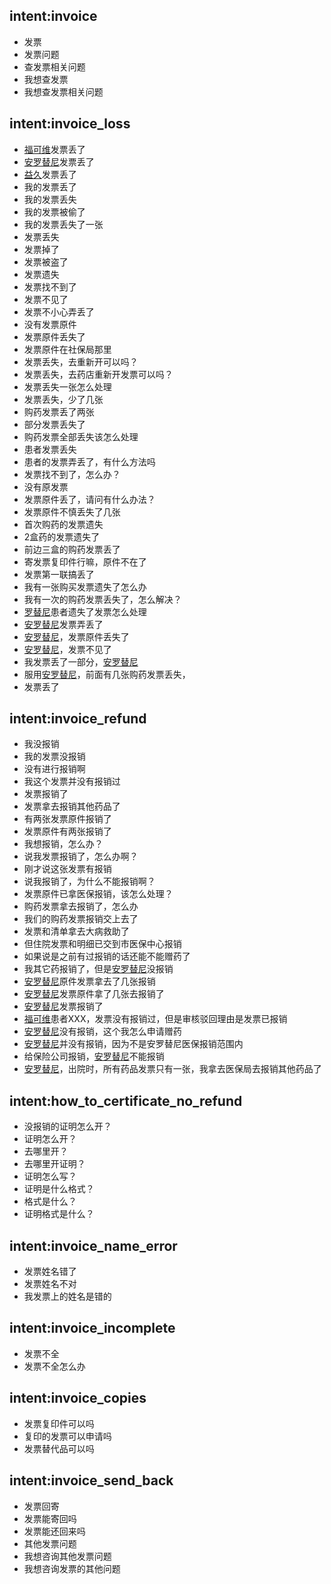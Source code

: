 ## intent:invoice
- 发票
- 发票问题
- 查发票相关问题
- 我想查发票
- 我想查发票相关问题

## intent:invoice_loss
- [福可维](apply_drug)发票丢了
- [安罗替尼](apply_drug)发票丢了
- [益久](apply_drug)发票丢了
- 我的发票丢了
- 我的发票丢失
- 我的发票被偷了
- 我的发票丢失了一张
- 发票丢失
- 发票掉了
- 发票被盗了
- 发票遗失
- 发票找不到了
- 发票不见了
- 发票不小心弄丢了
- 没有发票原件
- 发票原件丢失了
- 发票原件在社保局那里
- 发票丢失，去重新开可以吗？
- 发票丢失，去药店重新开发票可以吗？
- 发票丢失一张怎么处理
- 发票丢失，少了几张
- 购药发票丢了两张
- 部分发票丢失了
- 购药发票全部丢失该怎么处理
- 患者发票丢失
- 患者的发票弄丢了，有什么方法吗
- 发票找不到了，怎么办？
- 没有原发票
- 发票原件丢了，请问有什么办法？
- 发票原件不慎丢失了几张
- 首次购药的发票遗失
- 2盒药的发票遗失了
- 前边三盒的购药发票丢了
- 寄发票复印件行嘛，原件不在了
- 发票第一联搞丢了
- 我有一张购买发票遗失了怎么办
- 我有一次的购药发票丢失了，怎么解决？
- [罗替尼](apply_drug)患者遗失了发票怎么处理
- [安罗替尼](apply_drug)发票弄丢了
- [安罗替尼](apply_drug)，发票原件丢失了
- [安罗替尼](apply_drug)，发票不见了
- 我发票丢了一部分，[安罗替尼](apply_drug)
- 服用[安罗替尼](apply_drug)，前面有几张购药发票丢失，
- 发票丢了

## intent:invoice_refund
- 我没报销
- 我的发票没报销
- 没有进行报销啊
- 我这个发票并没有报销过
- 发票报销了
- 发票拿去报销其他药品了
- 有两张发票原件报销了
- 发票原件有两张报销了
- 我想报销，怎么办？
- 说我发票报销了，怎么办啊？
- 刚才说这张发票有报销
- 说我报销了，为什么不能报销啊？
- 发票原件已拿医保报销，该怎么处理？
- 购药发票拿去报销了，怎么办
- 我们的购药发票报销交上去了
- 发票和清单拿去大病救助了
- 但住院发票和明细已交到市医保中心报销
- 如果说是之前有过报销的话还能不能赠药了
- 我其它药报销了，但是[安罗替尼](apply_drug)没报销
- [安罗替尼](apply_drug)原件发票拿去了几张报销
- [安罗替尼](apply_drug)发票原件拿了几张去报销了
- [安罗替尼](apply_drug)发票报销了
- [福可维](apply_drug)患者XXX，发票没有报销过，但是审核驳回理由是发票已报销
- [安罗替尼](apply_drug)没有报销，这个我怎么申请赠药
- [安罗替尼](apply_drug)并没有报销，因为不是安罗替尼医保报销范围内
- 给保险公司报销，[安罗替尼](apply_drug)不能报销
- [安罗替尼](apply_drug)，出院时，所有药品发票只有一张，我拿去医保局去报销其他药品了

## intent:how_to_certificate_no_refund
- 没报销的证明怎么开？
- 证明怎么开？
- 去哪里开？
- 去哪里开证明？
- 证明怎么写？
- 证明是什么格式？
- 格式是什么？
- 证明格式是什么？

## intent:invoice_name_error
- 发票姓名错了
- 发票姓名不对
- 我发票上的姓名是错的

## intent:invoice_incomplete
- 发票不全
- 发票不全怎么办

## intent:invoice_copies
- 发票复印件可以吗
- 复印的发票可以申请吗
- 发票替代品可以吗

## intent:invoice_send_back
- 发票回寄
- 发票能寄回吗
- 发票能还回来吗
- 其他发票问题
- 我想咨询其他发票问题
- 我想咨询发票的其他问题
